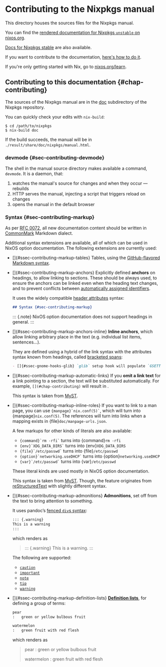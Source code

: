 # Contributing to the Nixpkgs manual

This directory houses the sources files for the Nixpkgs manual.

You can find the [rendered documentation for Nixpkgs `unstable` on nixos.org](https://nixos.org/manual/nixpkgs/unstable/).

[Docs for Nixpkgs stable](https://nixos.org/manual/nixpkgs/stable/) are also available.

If you want to contribute to the documentation, [here's how to do it](https://nixos.org/manual/nixpkgs/unstable/#chap-contributing).

If you're only getting started with Nix, go to [nixos.org/learn](https://nixos.org/learn).

## Contributing to this documentation {#chap-contributing}

The sources of the Nixpkgs manual are in the [doc](https://github.com/NixOS/nixpkgs/tree/master/doc) subdirectory of the Nixpkgs repository.

You can quickly check your edits with `nix-build`:

```ShellSession
$ cd /path/to/nixpkgs
$ nix-build doc
```

If the build succeeds, the manual will be in `./result/share/doc/nixpkgs/manual.html`.

### devmode {#sec-contributing-devmode}

The shell in the manual source directory makes available a command, `devmode`.
It is a daemon, that:
1. watches the manual's source for changes and when they occur — rebuilds
2. HTTP serves the manual, injecting a script that triggers reload on changes
3. opens the manual in the default browser

### Syntax {#sec-contributing-markup}

As per [RFC 0072](https://github.com/NixOS/rfcs/pull/72), all new documentation content should be written in [CommonMark](https://commonmark.org/) Markdown dialect.

Additional syntax extensions are available, all of which can be used in NixOS option documentation. The following extensions are currently used:

- []{#ssec-contributing-markup-tables}
  Tables, using the [GitHub-flavored Markdown syntax](https://github.github.com/gfm/#tables-extension-).

- []{#ssec-contributing-markup-anchors}
  Explicitly defined **anchors** on headings, to allow linking to sections. These should be always used, to ensure the anchors can be linked even when the heading text changes, and to prevent conflicts between [automatically assigned identifiers](https://github.com/jgm/commonmark-hs/blob/master/commonmark-extensions/test/auto_identifiers.md).

  It uses the widely compatible [header attributes](https://github.com/jgm/commonmark-hs/blob/master/commonmark-extensions/test/attributes.md) syntax:

  ```markdown
  ## Syntax {#sec-contributing-markup}
  ```

  ::: {.note}
  NixOS option documentation does not support headings in general.
  :::

- []{#ssec-contributing-markup-anchors-inline}
  **Inline anchors**, which allow linking arbitrary place in the text (e.g. individual list items, sentences…).

  They are defined using a hybrid of the link syntax with the attributes syntax known from headings, called [bracketed spans](https://github.com/jgm/commonmark-hs/blob/master/commonmark-extensions/test/bracketed_spans.md):

  ```markdown
  - []{#ssec-gnome-hooks-glib} `glib` setup hook will populate `GSETTINGS_SCHEMAS_PATH` and then `wrapGAppsHook` will prepend it to `XDG_DATA_DIRS`.
  ```

- []{#ssec-contributing-markup-automatic-links}
  If you **omit a link text** for a link pointing to a section, the text will be substituted automatically. For example, `[](#chap-contributing)` will result in [](#chap-contributing).

  This syntax is taken from [MyST](https://myst-parser.readthedocs.io/en/latest/using/syntax.html#targets-and-cross-referencing).

- []{#ssec-contributing-markup-inline-roles}
  If you want to link to a man page, you can use `` {manpage}`nix.conf(5)` ``, which will turn into {manpage}`nix.conf(5)`. The references will turn into links when a mapping exists in {file}`doc/manpage-urls.json`.

  A few markups for other kinds of literals are also available:

  - `` {command}`rm -rfi` `` turns into {command}`rm -rfi`
  - `` {env}`XDG_DATA_DIRS` `` turns into {env}`XDG_DATA_DIRS`
  - `` {file}`/etc/passwd` `` turns into {file}`/etc/passwd`
  - `` {option}`networking.useDHCP` `` turns into {option}`networking.useDHCP`
  - `` {var}`/etc/passwd` `` turns into {var}`/etc/passwd`

  These literal kinds are used mostly in NixOS option documentation.

  This syntax is taken from [MyST](https://myst-parser.readthedocs.io/en/latest/syntax/syntax.html#roles-an-in-line-extension-point). Though, the feature originates from [reStructuredText](https://www.sphinx-doc.org/en/master/usage/restructuredtext/roles.html#role-manpage) with slightly different syntax.

- []{#ssec-contributing-markup-admonitions}
  **Admonitions**, set off from the text to bring attention to something.

  It uses pandoc’s [fenced `div`s syntax](https://github.com/jgm/commonmark-hs/blob/master/commonmark-extensions/test/fenced_divs.md):

  ```markdown
  ::: {.warning}
  This is a warning
  :::
  ```

  which renders as

  > ::: {.warning}
  > This is a warning.
  > :::

  The following are supported:

    - [`caution`](https://tdg.docbook.org/tdg/5.0/caution.html)
    - [`important`](https://tdg.docbook.org/tdg/5.0/important.html)
    - [`note`](https://tdg.docbook.org/tdg/5.0/note.html)
    - [`tip`](https://tdg.docbook.org/tdg/5.0/tip.html)
    - [`warning`](https://tdg.docbook.org/tdg/5.0/warning.html)

- []{#ssec-contributing-markup-definition-lists}
  [**Definition lists**](https://github.com/jgm/commonmark-hs/blob/master/commonmark-extensions/test/definition_lists.md), for defining a group of terms:

  ```markdown
  pear
  :   green or yellow bulbous fruit

  watermelon
  :   green fruit with red flesh
  ```

  which renders as

  > pear
  > :   green or yellow bulbous fruit
  >
  > watermelon
  > :   green fruit with red flesh
